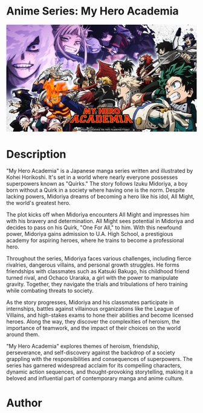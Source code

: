 # Anime Series: My Hero Academia
![Hero1!](HERO1.jpg)

# Description

"My Hero Academia" is a Japanese manga series written and illustrated by Kohei Horikoshi. It's set in a world where nearly everyone possesses superpowers known as "Quirks." The story follows Izuku Midoriya, a boy born without a Quirk in a society where having one is the norm. Despite lacking powers, Midoriya dreams of becoming a hero like his idol, All Might, the world's greatest hero.

The plot kicks off when Midoriya encounters All Might and impresses him with his bravery and determination. All Might sees potential in Midoriya and decides to pass on his Quirk, "One For All," to him. With this newfound power, Midoriya gains admission to U.A. High School, a prestigious academy for aspiring heroes, where he trains to become a professional hero.

Throughout the series, Midoriya faces various challenges, including fierce rivalries, dangerous villains, and personal growth struggles. He forms friendships with classmates such as Katsuki Bakugo, his childhood friend turned rival, and Ochaco Uraraka, a girl with the power to manipulate gravity. Together, they navigate the trials and tribulations of hero training while combating threats to society.

As the story progresses, Midoriya and his classmates participate in internships, battles against villainous organizations like the League of Villains, and high-stakes exams to hone their abilities and become licensed heroes. Along the way, they discover the complexities of heroism, the importance of teamwork, and the impact of their choices on the world around them.

"My Hero Academia" explores themes of heroism, friendship, perseverance, and self-discovery against the backdrop of a society grappling with the responsibilities and consequences of superpowers. The series has garnered widespread acclaim for its compelling characters, dynamic action sequences, and thought-provoking storytelling, making it a beloved and influential part of contemporary manga and anime culture.

# Author 
